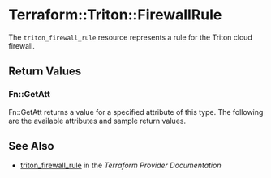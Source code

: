 # Terraform::Triton::FirewallRule

The `triton_firewall_rule` resource represents a rule for the Triton cloud firewall.

## Return Values

### Fn::GetAtt

Fn::GetAtt returns a value for a specified attribute of this type. The following are the available attributes and sample return values.

## See Also

* [triton_firewall_rule](https://www.terraform.io/docs/providers/triton/r/firewall_rule.html) in the _Terraform Provider Documentation_